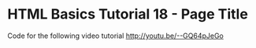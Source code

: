 HTML Basics Tutorial 18 - Page Title
====================================

Code for the following video tutorial http://youtu.be/--GQ64pJeGo
